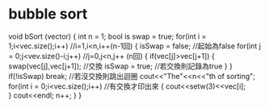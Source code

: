 # bubble sort 
void bSort (vector<int>)
{
	int n = 1;
	bool is swap = true;
	for(int i = 1;i<vec.size();i++)                  //i=1,i<n,i++(n-1回) 
	{
		isSwap = false;                              //起始為false 
		for(int j = 0;j<vev.size()-i;j++)            //j=0,j<n,j++ (n回)
		{
			if(vec[j]>vec[j+1])
			{
				swap(vec[j],vec[j+1]);               //交換 
				isSwap = true;                       //若交換則記錄為true 
			}
		}
		if(!isSwap)
		   break;                                    //若沒交換則跳出迴圈 
		   cout<<"The"<<n<<"th of sorting";
		   for(int i = 0;i<vec.size();i++)           //有交換才印出來 
		   {
		   	cout<<setw(3)<<vec[i];       
		   }
		   cout<<endl;
		   n++;
	}
}
